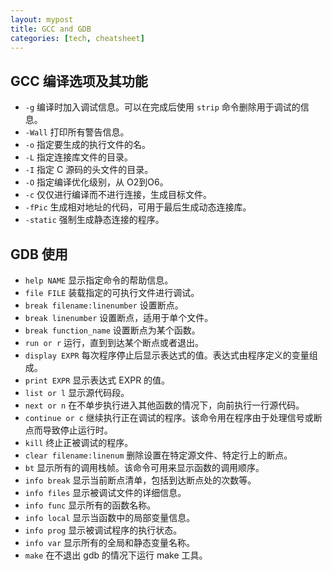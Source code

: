 ```yaml
---
layout: mypost
title: GCC and GDB
categories: [tech, cheatsheet]
---
```


## GCC 编译选项及其功能

- `-g` 编译时加入调试信息。可以在完成后使用 `strip` 命令删除用于调试的信息。
- `-Wall` 打印所有警告信息。
- `-o` 指定要生成的执行文件的名。
- `-L` 指定连接库文件的目录。
- `-I` 指定 C 源码的头文件的目录。
- `-O` 指定编译优化级别，从 O2到O6。
- `-c` 仅仅进行编译而不进行连接，生成目标文件。
- `-fPic` 生成相对地址的代码，可用于最后生成动态连接库。
- `-static` 强制生成静态连接的程序。
 
## GDB 使用

- `help NAME` 显示指定命令的帮助信息。
- `file FILE` 装载指定的可执行文件进行调试。
- `break filename:linenumber` 设置断点。
- `break linenumber` 设置断点，适用于单个文件。
- `break function_name` 设置断点为某个函数。
- `run or r` 运行，直到到达某个断点或者退出。
- `display EXPR` 每次程序停止后显示表达式的值。表达式由程序定义的变量组成。
- `print EXPR` 显示表达式 EXPR 的值。
- `list or l` 显示源代码段。
- `next or n` 在不单步执行进入其他函数的情况下，向前执行一行源代码。
- `continue or c` 继续执行正在调试的程序。该命令用在程序由于处理信号或断点而导致停止运行时。
- `kill` 终止正被调试的程序。
- `clear filename:linenum` 删除设置在特定源文件、特定行上的断点。
- `bt` 显示所有的调用栈帧。该命令可用来显示函数的调用顺序。
- `info break` 显示当前断点清单，包括到达断点处的次数等。
- `info files` 显示被调试文件的详细信息。
- `info func` 显示所有的函数名称。
- `info local` 显示当函数中的局部变量信息。
- `info prog` 显示被调试程序的执行状态。
- `info var` 显示所有的全局和静态变量名称。
- `make` 在不退出 gdb 的情况下运行 make 工具。

